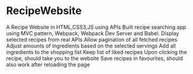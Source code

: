 # RecipeWebsite
A Recipe Website in HTML,CSS3,JS using APIs
Built recipe searching app using MVC pattern, Webpack, Webpack Dev Server and Babel. 
Display selected recipes from real APIs
Allow pagination of all fetched recipes
Adjust amounts of ingredients based on the selected servings
Add all ingredients to the shopping list
Keep list of liked recipes
Upon clicking the recipe, should take you to the website
Save recipes in favourites, should also work after reloading the page
